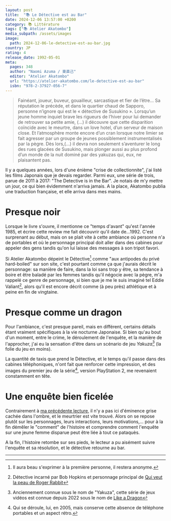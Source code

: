 ```yaml
---
layout: post
title:  "📚 Le Détective est au Bar"
date: 2024-12-06 13:57:00 +0200
category: 📚 Littérature
tags: ["📚 Atelier Akatombo"]
media_subpath: /assets/images
image:
  path: 2024-12-06-le-detective-est-au-bar.jpg
country: JP
rating: 4
release_date: 1992-05-01
meta:
  pages: 348
  author: "Naomi Azuma / 東直己"
  editor: "Atelier Akatombo"
  url: "https://atelier-akatombo.com/le-detective-est-au-bar"
  isbn: "978-2-37927-056-7"
---
```


> Fainéant, joueur, buveur, gouailleur, sarcastique et fier de l’être… Sa réputation le précède, et dans le quartier chaud de Sapporo, personne n’ignore qui est le « détective de Susukino ». Lorsqu’un jeune homme inquiet brave les rigueurs de l’hiver pour lui demander de retrouver sa petite amie, (...) il découvre que cette disparition coïncide avec le meurtre, dans un love hotel, d’un serveur de maison close. Et l’atmosphère monte encore d’un cran lorsque notre limier se fait agresser par un groupe de jeunes possiblement instrumentalisés par la pègre. Dès lors,(...) il devra non seulement s’aventurer le long des rues glacées de Susukino, mais plonger aussi au plus profond d’un monde de la nuit dominé par des yakuzas qui, eux, ne plaisantent pas.

Il y a quelques années, lors d'une énième "crise de collectionnite", j'ai listé les films Japonais que je devais regarder. Parmi eux, une série de trois, parue de 2011 à 2017: "The Detective is in the Bar". Je notais de m'y mettre un jour, ce qui bien évidemment n'arriva jamais. A la place, Akatombo publia une traduction française, et elle arriva dans mes mains.

# Presque noir

Lorsque le livre s'ouvre, il mentionne ce "temps d'avant" qu'est l'année 1985, et écrire cette review me fait découvrir qu'il date de...1992. C'est surprenant au début, mais on se plait vite à cette ambiance où personne n'a de portables et où le personnage principal doit aller dans des cabines pour appeler des gens tandis qu'on lui laisse des messages à son tripot favori.

Si Atelier Akatombo dépeint le Détective[^1] comme "aux antipodes du privé hard-boiled" sur son site, c'est pourtant comme ça que j'aurais décrit le personnage: sa manière de faire, dans la loi sans trop y être, sa tendance à boire et être baladé par les femmes tandis qu'il négocie avec la pègre, m'a rappelé ce genre de personnage, si bien que je me le suis imaginé tel Eddie Valiant[^2], alors qu'il est encore décrit comme (à peu près) athlétique et à peine en fin de vingtaine.

# Presque comme un dragon

Pour l'ambiance, c'est presque pareil, mais en différent, certains détails étant vraiment spécifiques à la vie nocturne Japonaise. Si bien qu'au bout d'un moment, entre le crime, le déroulement de l'enquête, et la manière de l'approcher, j'ai eu la sensation d'être dans un scénario de jeu *Yakuza*[^3] (la folie du jeu en moins).

La quantité de taxis que prend le Détective, et le temps qu'il passe dans des cabines téléphoniques, n'ont fait que renforcer cette impression, et des images du premier jeu de la série[^4], version PlayStation 2, me revenaient constamment en tête.

# Une enquête bien ficelée

Contrairement à [ma précédente lecture](/posts/la-team-batista/), il n'y a pas ici d'éminence grise cachée dans l'ombre, et le meurtrier est vite trouvé. Alors on se repose plutôt sur les personnages, leurs interactions, leurs motivations,... pour à la fin démêler le "comment" de l'histoire et comprendre comment l'enquête sur une jeune femme disparue peut être liée à tout ce pataquès.

A la fin, l'histoire retombe sur ses pieds, le lecteur a pu aisément suivre l'enquête et sa résolution, et le détective retourne au bar.

* * *
[^1]: Il aura beau s'exprimer à la première personne, il restera anonyme.
[^2]: Détective incarné par Bob Hopkins et personnage principal de [<i class="fab fa-wikipedia-w"></i> Qui veut la peau de Roger Rabbit](https://fr.wikipedia.org/wiki/Qui_veut_la_peau_de_Roger_Rabbit)
[^3]: Anciennement connue sous le nom de "Yakuza", cette série de jeux vidéos est connue depuis 2022 sous le nom de [Like a Dragon](https://fr.wikipedia.org/wiki/Like_a_Dragon_(s%C3%A9rie_de_jeux_vid%C3%A9o))
[^4]: Qui se déroule, lui, en 2005, mais conserve cette absence de téléphone portables et un aspect rétro.
